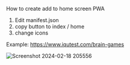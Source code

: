 How to create add to home screen PWA

1. Edit manifest.json
2. copy button to index / home
3. change icons


Example: https://www.iqutest.com/brain-games

![Screenshot 2024-02-18 205556](https://github.com/Bangreynov/addtohomescreen-iqbraingames/assets/154453167/1c1d3d41-5db1-4421-b1aa-1628060d921e)
